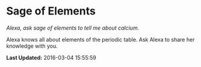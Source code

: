 # Sage of Elements
*Alexa, ask sage of elements to tell me about calcium.*

Alexa knows all about elements of the periodic table. Ask Alexa to share her knowledge with you.

**Last Updated:** 2016-03-04 15:55:59